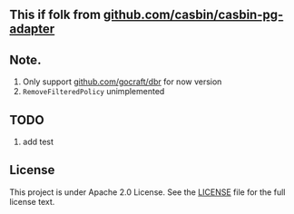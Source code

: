 ## This if folk from [github.com/casbin/casbin-pg-adapter](http://github.com/casbin/casbin-pg-adapter)

## Note.
1. Only support [github.com/gocraft/dbr](https://github.com/gocraft/dbr) for now version
2. `RemoveFilteredPolicy` unimplemented

## TODO
1. add test

## License

This project is under Apache 2.0 License. See the [LICENSE](LICENSE) file for the full license text.
